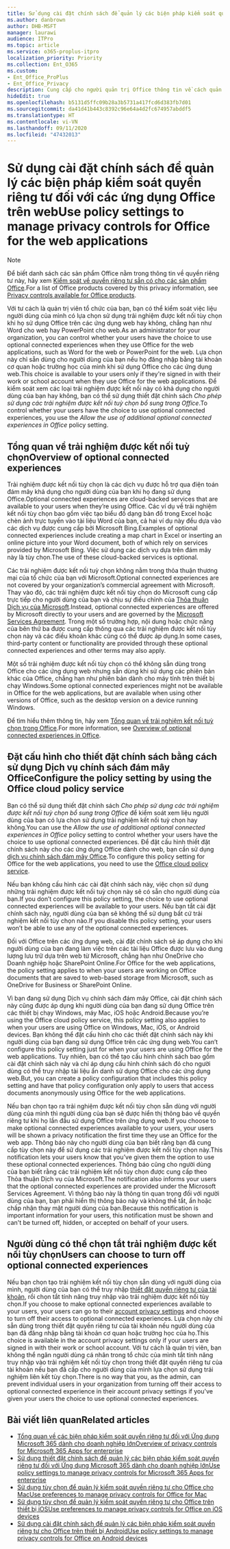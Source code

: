 ```yaml
---
title: Sử dụng cài đặt chính sách để quản lý các biện pháp kiểm soát quyền riêng tư đối với các ứng dụng Office trên web
ms.author: danbrown
author: DHB-MSFT
manager: laurawi
audience: ITPro
ms.topic: article
ms.service: o365-proplus-itpro
localization_priority: Priority
ms.collection: Ent_O365
ms.custom:
- Ent_Office_ProPlus
- Ent_Office_Privacy
description: Cung cấp cho người quản trị Office thông tin về cách quản lý kiểm soát quyền riêng tư cho Office trên các ứng dụng web.
hideEdit: true
ms.openlocfilehash: b5131d5ffc09b28a3b5731a417fcd6d383fb7d01
ms.sourcegitcommit: da41d41b443c8392c96e64a4d2fc674957abddf5
ms.translationtype: HT
ms.contentlocale: vi-VN
ms.lasthandoff: 09/11/2020
ms.locfileid: "47432013"
---
```

# <a name="use-policy-settings-to-manage-privacy-controls-for-office-for-the-web-applications"></a><span data-ttu-id="a1119-103">Sử dụng cài đặt chính sách để quản lý các biện pháp kiểm soát quyền riêng tư đối với các ứng dụng Office trên web</span><span class="sxs-lookup"><span data-stu-id="a1119-103">Use policy settings to manage privacy controls for Office for the web applications</span></span>

> [!NOTE]
> <span data-ttu-id="a1119-104">Để biết danh sách các sản phẩm Office nằm trong thông tin về quyền riêng tư này, hãy xem [Kiểm soát về quyền riêng tư sẵn có cho các sản phẩm Office](products-versions-privacy-controls.md).</span><span class="sxs-lookup"><span data-stu-id="a1119-104">For a list of Office products covered by this privacy information, see [Privacy controls available for Office products](products-versions-privacy-controls.md).</span></span>

<span data-ttu-id="a1119-105">Với tư cách là quản trị viên tổ chức của bạn, bạn có thể kiểm soát việc liệu người dùng của mình có lựa chọn sử dụng trải nghiệm được kết nối tùy chọn khi họ sử dụng Office trên các ứng dụng web hay không, chẳng hạn như Word cho web hay PowerPoint cho web.</span><span class="sxs-lookup"><span data-stu-id="a1119-105">As an administrator for your organization, you can control whether your users have the choice to use optional connected experiences when they use Office for the web applications, such as Word for the web or PowerPoint for the web.</span></span> <span data-ttu-id="a1119-106">Lựa chọn này chỉ sẵn dùng cho người dùng của bạn nếu họ đăng nhập bằng tài khoản cơ quan hoặc trường học của mình khi sử dụng Office cho các ứng dụng web.</span><span class="sxs-lookup"><span data-stu-id="a1119-106">This choice is available to your users only if they're signed in with their work or school account when they use Office for the web applications.</span></span> <span data-ttu-id="a1119-107">Để kiểm soát xem các loại trải nghiệm được kết nối này có khả dụng cho người dùng của bạn hay không, bạn có thể sử dụng thiết đặt chính sách *Cho phép sử dụng các trải nghiệm được kết nối tuỳ chọn bổ sung trong Office*.</span><span class="sxs-lookup"><span data-stu-id="a1119-107">To control whether your users have the choice to use optional connected experiences, you use the *Allow the use of additional optional connected experiences in Office* policy setting.</span></span>

## <a name="overview-of-optional-connected-experiences"></a><span data-ttu-id="a1119-108">Tổng quan về trải nghiệm được kết nối tuỳ chọn</span><span class="sxs-lookup"><span data-stu-id="a1119-108">Overview of optional connected experiences</span></span>

<span data-ttu-id="a1119-109">Trải nghiệm được kết nối tùy chọn là các dịch vụ được hỗ trợ qua điện toán đám mây khả dụng cho người dùng của bạn khi họ đang sử dụng Office.</span><span class="sxs-lookup"><span data-stu-id="a1119-109">Optional connected experiences are cloud-backed services that are available to your users when they’re using Office.</span></span> <span data-ttu-id="a1119-110">Các ví dụ về trải nghiệm kết nối tùy chọn bao gồm việc tạo biểu đồ dạng bản đồ trong Excel hoặc chèn ảnh trực tuyến vào tài liệu Word của bạn, cả hai ví dụ này đều dựa vào các dịch vụ được cung cấp bởi Microsoft Bing.</span><span class="sxs-lookup"><span data-stu-id="a1119-110">Examples of optional connected experiences include creating a map chart in Excel or inserting an online picture into your Word document, both of which rely on services provided by Microsoft Bing.</span></span> <span data-ttu-id="a1119-111">Việc sử dụng các dịch vụ dựa trên đám mây này là tùy chọn.</span><span class="sxs-lookup"><span data-stu-id="a1119-111">The use of these cloud-backed services is optional.</span></span> 

<span data-ttu-id="a1119-112">Các trải nghiệm được kết nối tuỳ chọn không nằm trong thỏa thuận thương mại của tổ chức của bạn với Microsoft.</span><span class="sxs-lookup"><span data-stu-id="a1119-112">Optional connected experiences are not covered by your organization’s commercial agreement with Microsoft.</span></span> <span data-ttu-id="a1119-113">Thay vào đó, các trải nghiệm được kết nối tùy chọn do Microsoft cung cấp trực tiếp cho người dùng của bạn và chịu sự điều chỉnh của [Thỏa thuận Dịch vụ của Microsoft](https://www.microsoft.com/servicesagreement).</span><span class="sxs-lookup"><span data-stu-id="a1119-113">Instead, optional connected experiences are offered by Microsoft directly to your users and are governed by the [Microsoft Services Agreement](https://www.microsoft.com/servicesagreement).</span></span> <span data-ttu-id="a1119-114">Trong một số trường hợp, nội dung hoặc chức năng của bên thứ ba được cung cấp thông qua các trải nghiệm được kết nối tùy chọn này và các điều khoản khác cũng có thể được áp dụng.</span><span class="sxs-lookup"><span data-stu-id="a1119-114">In some cases, third-party content or functionality are provided through these optional connected experiences and other terms may also apply.</span></span>

<span data-ttu-id="a1119-115">Một số trải nghiệm được kết nối tùy chọn có thể không sẵn dùng trong Office cho các ứng dụng web nhưng sẵn dùng khi sử dụng các phiên bản khác của Office, chẳng hạn như phiên bản dành cho máy tính trên thiết bị chạy Windows.</span><span class="sxs-lookup"><span data-stu-id="a1119-115">Some optional connected experiences might not be available in Office for the web applications, but are available when using other versions of Office, such as the desktop version on a device running Windows.</span></span>

<span data-ttu-id="a1119-116">Để tìm hiểu thêm thông tin, hãy xem [Tổng quan về trải nghiệm kết nối tuỳ chọn trong Office](optional-connected-experiences.md).</span><span class="sxs-lookup"><span data-stu-id="a1119-116">For more information, see [Overview of optional connected experiences in Office](optional-connected-experiences.md).</span></span>

## <a name="configure-the-policy-setting-by-using-the-office-cloud-policy-service"></a><span data-ttu-id="a1119-117">Đặt cấu hình cho thiết đặt chính sách bằng cách sử dụng Dịch vụ chính sách đám mây Office</span><span class="sxs-lookup"><span data-stu-id="a1119-117">Configure the policy setting by using the Office cloud policy service</span></span>

<span data-ttu-id="a1119-118">Bạn có thể sử dụng thiết đặt chính sách *Cho phép sử dụng các trải nghiệm được kết nối tuỳ chọn bổ sung trong Office* để kiểm soát xem liệu người dùng của bạn có lựa chọn sử dụng trải nghiệm kết nối tuỳ chọn hay không.</span><span class="sxs-lookup"><span data-stu-id="a1119-118">You can use the *Allow the use of additional optional connected experiences in Office* policy setting to control whether your users have the choice to use optional connected experiences.</span></span> <span data-ttu-id="a1119-119">Để đặt cấu hình thiết đặt chính sách này cho các ứng dụng Office dành cho web, bạn cần sử dụng [dịch vụ chính sách đám mây Office](../overview-office-cloud-policy-service.md).</span><span class="sxs-lookup"><span data-stu-id="a1119-119">To configure this policy setting for Office for the web applications, you need to use the [Office cloud policy service](../overview-office-cloud-policy-service.md).</span></span>  

<span data-ttu-id="a1119-120">Nếu bạn không cấu hình các cài đặt chính sách này, việc chọn sử dụng những trải nghiệm được kết nối tuỳ chọn này sẽ có sẵn cho người dùng của bạn.</span><span class="sxs-lookup"><span data-stu-id="a1119-120">If you don’t configure this policy setting, the choice to use optional connected experiences will be available to your users.</span></span> <span data-ttu-id="a1119-121">Nếu bạn tắt cài đặt chính sách này, người dùng của bạn sẽ không thể sử dụng bất cứ trải nghiệm kết nối tùy chọn nào.</span><span class="sxs-lookup"><span data-stu-id="a1119-121">If you disable this policy setting, your users won’t be able to use any of the optional connected experiences.</span></span>

<span data-ttu-id="a1119-122">Đối với Office trên các ứng dụng web, cài đặt chính sách sẽ áp dụng cho khi người dùng của bạn đang làm việc trên các tài liệu Office được lưu vào dung lượng lưu trữ dựa trên web từ Microsoft, chẳng hạn như OneDrive cho Doanh nghiệp hoặc SharePoint Online.</span><span class="sxs-lookup"><span data-stu-id="a1119-122">For Office for the web applications, the policy setting applies to when your users are working on Office documents that are saved to web-based storage from Microsoft, such as OneDrive for Business or SharePoint Online.</span></span>

<span data-ttu-id="a1119-123">Vì bạn đang sử dụng Dịch vụ chính sách đám mây Office, cài đặt chính sách này cũng được áp dụng khi người dùng của bạn đang sử dụng Office trên các thiết bị chạy Windows, máy Mac, iOS hoặc Android.</span><span class="sxs-lookup"><span data-stu-id="a1119-123">Because you’re using the Office cloud policy service, this policy setting also applies to when your users are using Office on Windows, Mac, iOS, or Android devices.</span></span> <span data-ttu-id="a1119-124">Bạn không thể đặt cấu hình cho các thiết đặt chính sách này khi người dùng của bạn đang sử dụng Office trên các ứng dụng web.</span><span class="sxs-lookup"><span data-stu-id="a1119-124">You can’t configure this policy setting just for when your users are using Office for the web applications.</span></span> <span data-ttu-id="a1119-125">Tuy nhiên, bạn có thể tạo cấu hình chính sách bao gồm cài đặt chính sách này và chỉ áp dụng cấu hình chính sách đó cho người dùng có thể truy nhập tài liệu ẩn danh sử dụng Office cho các ứng dụng web.</span><span class="sxs-lookup"><span data-stu-id="a1119-125">But, you can create a policy configuration that includes this policy setting and have that policy configuration only apply to users that access documents anonymously using Office for the web applications.</span></span>

<span data-ttu-id="a1119-126">Nếu bạn chọn tạo ra trải nghiệm được kết nối tùy chọn sẵn dùng với người dùng của mình thì người dùng của bạn sẽ được hiển thị thông báo về quyền riêng tư khi họ lần đầu sử dụng Office trên ứng dụng web.</span><span class="sxs-lookup"><span data-stu-id="a1119-126">If you choose to make optional connected experiences available to your users, your users will be shown a privacy notification the first time they use an Office for the web app.</span></span> <span data-ttu-id="a1119-127">Thông báo này cho người dùng của bạn biết rằng bạn đã cung cấp tùy chọn này để sử dụng các trải nghiệm được kết nối tùy chọn này.</span><span class="sxs-lookup"><span data-stu-id="a1119-127">This notification lets your users know that you’ve given them the option to use these optional connected experiences.</span></span> <span data-ttu-id="a1119-128">Thông báo cũng cho người dùng của bạn biết rằng các trải nghiệm kết nối tùy chọn được cung cấp theo Thỏa thuận Dịch vụ của Microsoft.</span><span class="sxs-lookup"><span data-stu-id="a1119-128">The notification also informs your users that the optional connected experiences are provided under the Microsoft Services Agreement.</span></span> <span data-ttu-id="a1119-129">Vì thông báo này là thông tin quan trọng đối với người dùng của bạn, bạn phải hiển thị thông báo này và không thể tắt, ẩn hoặc chấp nhận thay mặt người dùng của bạn.</span><span class="sxs-lookup"><span data-stu-id="a1119-129">Because this notification is important information for your users, this notification must be shown and can't be turned off, hidden, or accepted on behalf of your users.</span></span>

## <a name="users-can-choose-to-turn-off-optional-connected-experiences"></a><span data-ttu-id="a1119-130">Người dùng có thể chọn tắt trải nghiệm được kết nối tùy chọn</span><span class="sxs-lookup"><span data-stu-id="a1119-130">Users can choose to turn off optional connected experiences</span></span>

<span data-ttu-id="a1119-131">Nếu bạn chọn tạo trải nghiệm kết nối tùy chọn sẵn dùng với người dùng của mình, người dùng của bạn có thể truy nhập [thiết đặt quyền riêng tư của tài khoản](https://support.microsoft.com/office/3e7bc183-bf52-4fd0-8e6b-78978f7f121b#ID0EAADAAA=Online), rồi chọn tắt tính năng truy nhập vào trải nghiệm được kết nối tùy chọn.</span><span class="sxs-lookup"><span data-stu-id="a1119-131">If you choose to make optional connected experiences available to your users, your users can go to their [account privacy settings](https://support.microsoft.com/office/3e7bc183-bf52-4fd0-8e6b-78978f7f121b#ID0EAADAAA=Online) and choose to turn off their access to optional connected experiences.</span></span> <span data-ttu-id="a1119-132">Lựa chọn này chỉ sẵn dùng trong thiết đặt quyền riêng tư của tài khoản nếu người dùng của bạn đã đăng nhập bằng tài khoản cơ quan hoặc trường học của họ.</span><span class="sxs-lookup"><span data-stu-id="a1119-132">This choice is available in the account privacy settings only if your users are signed in with their work or school account.</span></span> <span data-ttu-id="a1119-133">Với tư cách là quản trị viên, bạn không thể ngăn người dùng cá nhân trong tổ chức của mình tắt tính năng truy nhập vào trải nghiệm kết nối tùy chọn trong thiết đặt quyền riêng tư của tài khoản nếu bạn đã cấp cho người dùng của mình lựa chọn sử dụng trải nghiệm liên kết tùy chọn.</span><span class="sxs-lookup"><span data-stu-id="a1119-133">There is no way that you, as the admin, can prevent individual users in your organization from turning off their access to optional connected experience in their account privacy settings if you've given your users the choice to use optional connected experiences.</span></span>

## <a name="related-articles"></a><span data-ttu-id="a1119-134">Bài viết liên quan</span><span class="sxs-lookup"><span data-stu-id="a1119-134">Related articles</span></span>

- [<span data-ttu-id="a1119-135">Tổng quan về các biện pháp kiểm soát quyền riêng tư đối với Ứng dụng Microsoft 365 dành cho doanh nghiệp lớn</span><span class="sxs-lookup"><span data-stu-id="a1119-135">Overview of privacy controls for Microsoft 365 Apps for enterprise</span></span>](overview-privacy-controls.md)
- [<span data-ttu-id="a1119-136">Sử dụng thiết đặt chính sách để quản lý các biện pháp kiểm soát quyền riêng tư đối với Ứng dụng Microsoft 365 dành cho doanh nghiệp lớn</span><span class="sxs-lookup"><span data-stu-id="a1119-136">Use policy settings to manage privacy controls for Microsoft 365 Apps for enterprise</span></span>](manage-privacy-controls.md)
- [<span data-ttu-id="a1119-137">Sử dụng tùy chọn để quản lý kiểm soát quyền riêng tư cho Office cho Mac</span><span class="sxs-lookup"><span data-stu-id="a1119-137">Use preferences to manage privacy controls for Office for Mac</span></span>](mac-privacy-preferences.md)
- [<span data-ttu-id="a1119-138">Sử dụng tùy chọn để quản lý kiểm soát quyền riêng tư cho Office trên thiết bị iOS</span><span class="sxs-lookup"><span data-stu-id="a1119-138">Use preferences to manage privacy controls for Office on iOS devices</span></span>](ios-privacy-preferences.md)
- [<span data-ttu-id="a1119-139">Sử dụng cài đặt chính sách để quản lý các biện pháp kiểm soát quyền riêng tư cho Office trên thiết bị Android</span><span class="sxs-lookup"><span data-stu-id="a1119-139">Use policy settings to manage privacy controls for Office on Android devices</span></span>](android-privacy-controls.md)